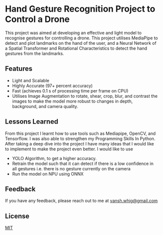 
# Hand Gesture Recognition Project to Control a Drone

This project was aimed at developing an effective and light model to recognise gestures for controlling a drone. This project utilises MediaPipe to detect and plot landmarks on the hand of the user, and a Neural Network of a Spatial Transformer and Rotational Characteristics to detect the hand gestures from the landmarks.


## Features

- Light and Scalable
- Highly Accurate (97+ percent accuracy)
- Fast (achieves 0.1 s of processing time per frame on CPU)
- Utilises Image Augmentation to rotate, shear, crop, blur, and contrast the images to make the model more robust to changes in depth, background, and camera quality.


## Lessons Learned

From this project I learnt how to use tools such as Mediapipe, OpenCV, and Tensorflow. I was also able to strengthen my Programming Skills In Python. After taking a deep dive into the project I have many ideas that I would like to implement to make the project even better. I would like to use

- YOLO Algorithm, to get a higher accuracy.
- Retrain the model such that it can detect if there is a low confidence in all gestures i.e. there is no gesture currently on the camera
- Run the model on NPU using ONNX


## Feedback

If you have any feedback, please reach out to me at vansh.whig@gmail.com


## License

[MIT](https://choosealicense.com/licenses/mit/)

